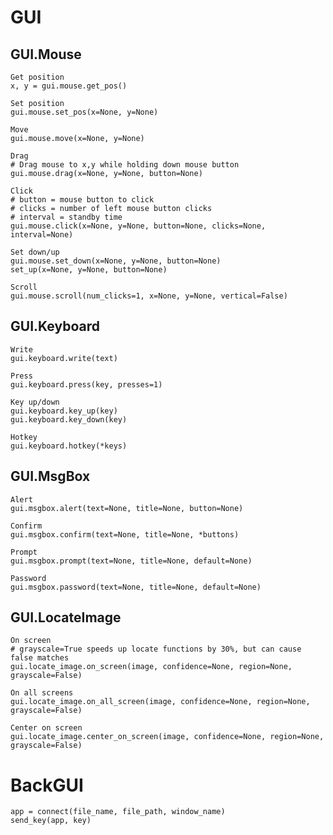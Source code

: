 # GUI
  ## GUI.Mouse
    Get position
    x, y = gui.mouse.get_pos()

    Set position
    gui.mouse.set_pos(x=None, y=None)
    
    Move
    gui.mouse.move(x=None, y=None)

    Drag
    # Drag mouse to x,y while holding down mouse button
    gui.mouse.drag(x=None, y=None, button=None)

    Click
    # button = mouse button to click
    # clicks = number of left mouse button clicks
    # interval = standby time
    gui.mouse.click(x=None, y=None, button=None, clicks=None, interval=None)

    Set down/up
    gui.mouse.set_down(x=None, y=None, button=None)
    set_up(x=None, y=None, button=None)

    Scroll
    gui.mouse.scroll(num_clicks=1, x=None, y=None, vertical=False)

  ## GUI.Keyboard
    Write
    gui.keyboard.write(text)
    
    Press
    gui.keyboard.press(key, presses=1)

    Key up/down
    gui.keyboard.key_up(key)
    gui.keyboard.key_down(key)

    Hotkey
    gui.keyboard.hotkey(*keys)

  ## GUI.MsgBox
    Alert
    gui.msgbox.alert(text=None, title=None, button=None)

    Confirm
    gui.msgbox.confirm(text=None, title=None, *buttons)

    Prompt
    gui.msgbox.prompt(text=None, title=None, default=None)

    Password
    gui.msgbox.password(text=None, title=None, default=None)

  ## GUI.LocateImage
    On screen
    # grayscale=True speeds up locate functions by 30%, but can cause false matches
    gui.locate_image.on_screen(image, confidence=None, region=None, grayscale=False)

    On all screens
    gui.locate_image.on_all_screen(image, confidence=None, region=None, grayscale=False)

    Center on screen
    gui.locate_image.center_on_screen(image, confidence=None, region=None, grayscale=False)


# BackGUI
    app = connect(file_name, file_path, window_name)
    send_key(app, key)
